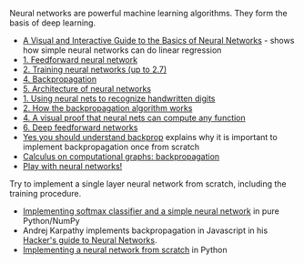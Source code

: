 Neural networks are powerful machine learning algorithms. They form the basis of deep learning.
* [A Visual and Interactive Guide to the Basics of Neural Networks](http://jalammar.github.io/visual-interactive-guide-basics-neural-networks/) - shows how simple neural networks can do linear regression
* [1. Feedforward neural network](https://www.youtube.com/playlist?list=PL6Xpj9I5qXYEcOhn7TqghAJ6NAPrNmUBH)
* [2. Training neural networks (up to 2.7)](https://www.youtube.com/watch?v=5adNQvSlF50&list=PL6Xpj9I5qXYEcOhn7TqghAJ6NAPrNmUBH&index=7)
* [4. Backpropagation](https://www.youtube.com/watch?v=GZTvxoSHZIo&list=PLlJy-eBtNFt6EuMxFYRiNRS07MCWN5UIA&index=4)
* [5. Architecture of neural networks](https://www.youtube.com/watch?v=GUtlrDbHhJM&index=5&list=PLlJy-eBtNFt6EuMxFYRiNRS07MCWN5UIA)
* [1. Using neural nets to recognize handwritten digits](http://neuralnetworksanddeeplearning.com/chap1.html)
* [2. How the backpropagation algorithm works](http://neuralnetworksanddeeplearning.com/chap2.html)
* [4. A visual proof that neural nets can compute any function](http://neuralnetworksanddeeplearning.com/chap4.html)
* [6. Deep feedforward networks](https://github.com/khanhnamle1994/complete-guide-to-deep-learning/blob/master/Neural-Networks-Basics/deep_feedforward_networks.pdf)
* [Yes you should understand backprop](https://medium.com/@karpathy/yes-you-should-understand-backprop-e2f06eab496b) explains why it is important to implement backpropagation once from scratch
* [Calculus on computational graphs: backpropagation](http://colah.github.io/posts/2015-08-Backprop/)
* [Play with neural networks!](http://playground.tensorflow.org/)

Try to implement a single layer neural network from scratch, including the training procedure.
* [Implementing softmax classifier and a simple neural network](https://github.com/khanhnamle1994/complete-guide-to-deep-learning/blob/master/Neural-Networks-Basics/minimal_net.ipynb) in pure Python/NumPy
* Andrej Karpathy implements backpropagation in Javascript in his [Hacker's guide to Neural Networks](http://karpathy.github.io/neuralnets/).
* [Implementing a neural network from scratch](https://github.com/khanhnamle1994/complete-guide-to-deep-learning/blob/master/Neural-Networks-Basics/nn-from-scratch.ipynb) in Python
